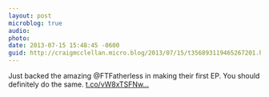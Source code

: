 ```yaml
---
layout: post
microblog: true
audio: 
photo: 
date: 2013-07-15 15:48:45 -0600
guid: http://craigmcclellan.micro.blog/2013/07/15/t356893119465267201.html
---
```

Just backed the amazing @FTFatherless in making their first EP. You should definitely do the same. [t.co/vW8xTSFNw...](http://t.co/vW8xTSFNwc)
